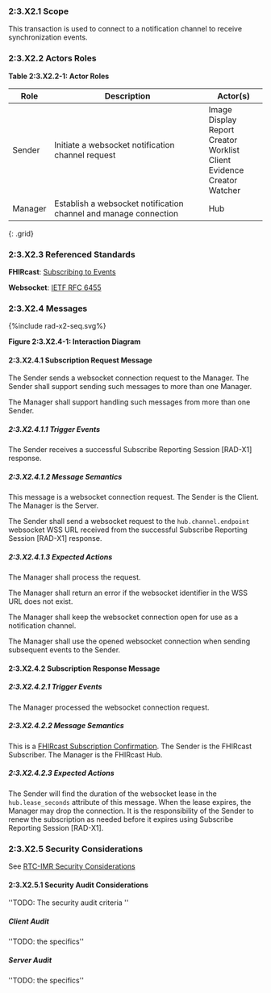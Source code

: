 ### 2:3.X2.1 Scope

This transaction is used to connect to a notification channel to receive synchronization events.

### 2:3.X2.2 Actors Roles

**Table 2:3.X2.2-1: Actor Roles**

| Role | Description | Actor(s) |
|------|-------------|----------|
| Sender | Initiate a websocket notification channel request | Image Display<br>Report Creator<br>Worklist Client<br>Evidence Creator<br>Watcher |
| Manager | Establish a websocket notification channel and manage connection | Hub |
{: .grid}

### 2:3.X2.3 Referenced Standards

**FHIRcast**: [Subscribing to Events](https://build.fhir.org/ig/HL7/fhircast-docs/2-4-Subscribing.html)

**Websocket**: [IETF RFC 6455](https://www.rfc-editor.org/rfc/rfc6455)

### 2:3.X2.4 Messages

<div>
{%include rad-x2-seq.svg%}
</div>

<div style="clear: left"/>

**Figure 2:3.X2.4-1: Interaction Diagram**

#### 2:3.X2.4.1 Subscription Request Message
The Sender sends a websocket connection request to the Manager. The Sender shall support sending such messages to more than one Manager.

The Manager shall support handling such messages from more than one Sender. 

##### 2:3.X2.4.1.1 Trigger Events

The Sender receives a successful Subscribe Reporting Session [RAD-X1] response.

##### 2:3.X2.4.1.2 Message Semantics

This message is a websocket connection request. The Sender is the Client. The Manager is the Server.

The Sender shall send a websocket request to the `hub.channel.endpoint` websocket WSS URL received from the successful Subscribe Reporting Session [RAD-X1] response. 

##### 2:3.X2.4.1.3 Expected Actions

The Manager shall process the request.

The Manager shall return an error if the websocket identifier in the WSS URL does not exist.

The Manager shall keep the websocket connection open for use as a notification channel.

The Manager shall use the opened websocket connection when sending subsequent events to the Sender.

#### 2:3.X2.4.2 Subscription Response Message

##### 2:3.X2.4.2.1 Trigger Events

The Manager processed the websocket connection request.

##### 2:3.X2.4.2.2 Message Semantics

This is a [FHIRcast Subscription Confirmation](https://build.fhir.org/ig/HL7/fhircast-docs/2-4-Subscribing.html#subscription-confirmation). The Sender is the FHIRcast Subscriber. The Manager is the FHIRcast Hub.

##### 2:3.X2.4.2.3 Expected Actions

The Sender will find the duration of the websocket lease in the `hub.lease_seconds` attribute of this message. When the lease expires, the Manager may drop the connection. It is the responsibility of the Sender to renew the subscription as needed before it expires using Subscribe Reporting Session [RAD-X1].

### 2:3.X2.5 Security Considerations

See [RTC-IMR Security Considerations](volume-1.html#1xx5-rtc-imr-security-considerations)

#### 2:3.X2.5.1 Security Audit Considerations

''TODO: The security audit criteria ''

##### Client Audit 

''TODO: the specifics''

##### Server Audit 

''TODO: the specifics''
